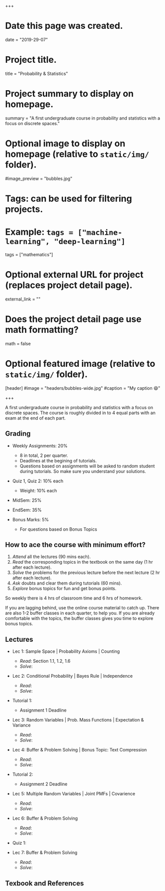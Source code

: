 +++
# Date this page was created.
date = "2019-29-07"

# Project title.
title = "Probability & Statistics"

# Project summary to display on homepage.
summary = "A first undergraduate course in probability and statistics with a focus on discrete spaces."

# Optional image to display on homepage (relative to `static/img/` folder).
#image_preview = "bubbles.jpg"

# Tags: can be used for filtering projects.
# Example: `tags = ["machine-learning", "deep-learning"]`
tags = ["mathematics"]

# Optional external URL for project (replaces project detail page).
external_link = ""

# Does the project detail page use math formatting?
math = false

# Optional featured image (relative to `static/img/` folder).
[header]
#image = "headers/bubbles-wide.jpg"
#caption = "My caption :smile:"

+++

A first undergraduate course in probability and statistics with a focus on discrete spaces. The course is roughly divided in to 4 equal parts with an exam at the end of each part.


## Grading
- Weekly Assignments: 20%
  - 8 in total, 2 per quarter.
  - Deadlines at the begining of tutorials.
  - Questions based on assignments will be asked to random student during tutorials. So make sure you understand your solutions.

- Quiz 1, Quiz 2: 10% each
  - Weight: 10% each

- MidSem: 25%

- EndSem: 35%

- Bonus Marks: 5%
  - For questions based on Bonus Topics

## How to ace the course with minimum effort?
1. *Attend* all the lectures (90 mins each).
2. *Read* the corresponding topics in the textbook on the same day (1 hr after each lecture).
3. *Solve* the problems for the previous lecture before the next lecture (2 hr after each lecture).
4. *Ask* doubts and clear them during tutorials (60 mins).
5. *Explore* bonus topics for fun and get bonus points.

So weekly there is 4 hrs of classroom time and 6 hrs of homework.

If you are lagging behind, use the online course material to catch up. There are also 1-2 buffer classes in each quarter, to help you. If you are already comfortable with the topics, the buffer classes gives you time to explore bonus topics.


## Lectures

- Lec 1: Sample Space | Probability Axioms | Counting
    - *Read*: Section 1.1, 1.2, 1.6
    - *Solve*:

- Lec 2: Conditional Probability | Bayes Rule | Independence
    - *Read*:
    - *Solve*:

- Tutorial 1:
  - Assignment 1 Deadline

- Lec 3: Random Variables | Prob. Mass Functions | Expectation & Variance
    - *Read*:
    - *Solve*:

- Lec 4: Buffer & Problem Solving | Bonus Topic: Text Compression
    - *Read*:
    - *Solve*:

- Tutorial 2:
  - Assignment 2 Deadline

- Lec 5: Multiple Random Variables | Joint PMFs | Covarience
    - *Read*:
    - *Solve*:

- Lec 6: Buffer & Problem Solving
    - *Read*:
    - *Solve*:

- Quiz 1:

- Lec 7: Buffer & Problem Solving
    - *Read*:
    - *Solve*:


## Texbook and References
